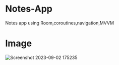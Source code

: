 # Notes-App
Notes app using Room,coroutines,navigation,MVVM

# Image

![Screenshot 2023-09-02 175235](https://github.com/Neeeraj27/Notes-App/assets/120241729/aa0514c4-73c7-4ba2-9a74-9c1d27675a5f)
